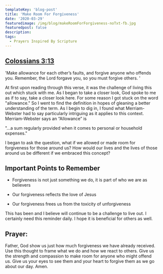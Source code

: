 ```yaml
---
templateKey: 'blog-post'
title: 'Make Room For Forgiveness'
date: '2020-03-29'
featuredimage: /img/blog/makeRoomForForgiveness-noTxt-fb.jpg
featuredpost: false
description:
tags:
  - Prayers Inspired By Scripture
---
```


## [Colossians 3:13](https://my.bible.com/bible/116/COL.3.13)

'Make allowance for each other’s faults, and forgive anyone who offends you. Remember, the Lord forgave you, so you must forgive others. '

At first upon reading through this verse, it was the challenge of living this out which stuck with me. As I began to take a closer look, God spoke to me as if to say, take a closer look here. For some reason I got stuck on the word "allowance." So I went to find the definition in hopes of gleaning a better understanding of the term. As I begin to dig in, I found what Merriam-Webster had to say particularly intriguing as it applies to this context. Merriam-Webster says an “Allowance” is

"...a sum regularly provided when it comes to personal or household expenses."

I began to ask the question, what if we allowed or made room for forgiveness for those around us? How would our lives and the lives of those around us be different if we embraced this concept?

## Important Points to Remember

- Forgiveness is not just something we do, it is part of who we are as believers

- Our forgiveness reflects the love of Jesus

- Our forgiveness frees us from the toxicity of unforgiveness

This has been and I believe will continue to be a challenge to live out. I certainly need this reminder daily. I hope it is beneficial for others as well.

## Prayer:

Father, God show us just how much forgiveness we have already received. Use this thought to frame what we do and how we react to others. Give us the strength and compassion to make room for anyone who might offend us. Give us your eyes to see them and your heart to forgive them as we go about our day. Amen.
